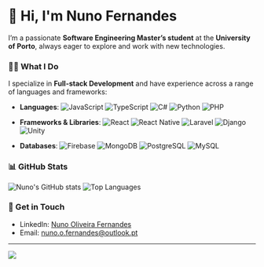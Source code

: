 # 👋 Hi, I'm Nuno Fernandes


I’m a passionate **Software Engineering Master’s student** at the **University of Porto**, always eager to explore and work with new technologies.

### 👨‍💻 What I Do
I specialize in **Full-stack Development** and have experience across a range of languages and frameworks:

- **Languages**: ![JavaScript](https://img.shields.io/badge/-JavaScript-F7DF1E?style=flat&logo=javascript&logoColor=black) ![TypeScript](https://img.shields.io/badge/-TypeScript-007ACC?style=flat&logo=typescript&logoColor=white) ![C#](https://img.shields.io/badge/-C%23-239120?style=flat&logo=c-sharp&logoColor=white) ![Python](https://img.shields.io/badge/-Python-3776AB?style=flat&logo=python&logoColor=white) ![PHP](https://img.shields.io/badge/-PHP-777BB4?style=flat&logo=php&logoColor=white)
  
- **Frameworks & Libraries**: ![React](https://img.shields.io/badge/-React-61DAFB?style=flat&logo=react&logoColor=black) ![React Native](https://img.shields.io/badge/-React%20Native-61DAFB?style=flat&logo=react&logoColor=black) ![Laravel](https://img.shields.io/badge/-Laravel-FF2D20?style=flat&logo=laravel&logoColor=white) ![Django](https://img.shields.io/badge/-Django-092E20?style=flat&logo=django&logoColor=white) ![Unity](https://img.shields.io/badge/-Unity-000000?style=flat&logo=unity&logoColor=white)
  
- **Databases**: ![Firebase](https://img.shields.io/badge/-Firebase-FFCA28?style=flat&logo=firebase&logoColor=black) ![MongoDB](https://img.shields.io/badge/-MongoDB-47A248?style=flat&logo=mongodb&logoColor=white) ![PostgreSQL](https://img.shields.io/badge/-PostgreSQL-4169E1?style=flat&logo=postgresql&logoColor=white) ![MySQL](https://img.shields.io/badge/-MySQL-4479A1?style=flat&logo=mysql&logoColor=white)

### 📊 GitHub Stats
![Nuno's GitHub stats](https://github-readme-stats.vercel.app/api?username=nof03&show_icons=true&theme=chartreuse-dark&hide=stars,contribs) ![Top Languages](https://github-readme-stats.vercel.app/api/top-langs/?username=nof03&layout=compact&theme=chartreuse-dark)

### 💬 Get in Touch
- LinkedIn: [Nuno Oliveira Fernandes](https://www.linkedin.com/in/nuno-nof-fernandes/)
- Email: nuno.o.fernandes@outlook.pt

---
![](https://komarev.com/ghpvc/?username=nof03&style=for-the-badge)
